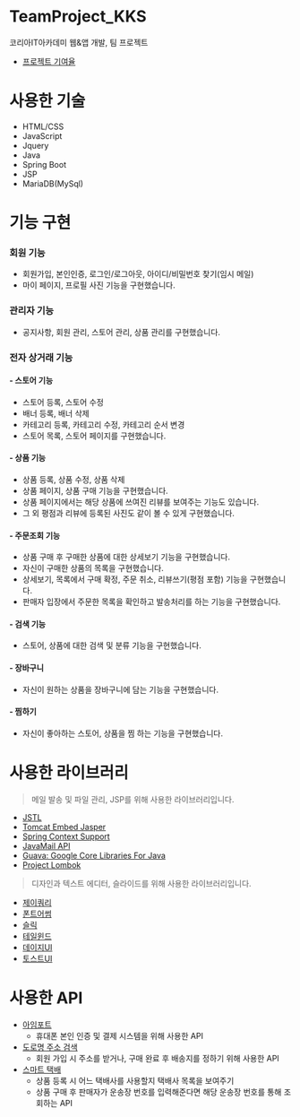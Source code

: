 # TeamProject_KKS
코리아IT아카데미 웹&amp;앱 개발, 팀 프로젝트

- [프로젝트 기여율](https://github.com/Oyat0824/TeamProject_KKS/graphs/contributors)

# 사용한 기술
- HTML/CSS
- JavaScript
- Jquery
- Java
- Spring Boot
- JSP
- MariaDB(MySql)

# 기능 구현
### 회원 기능
- 회원가입, 본인인증, 로그인/로그아웃, 아이디/비밀번호 찾기(임시 메일)
- 마이 페이지, 프로필 사진 기능을 구현했습니다.

### 관리자 기능
- 공지사항, 회원 관리, 스토어 관리, 상품 관리를 구현했습니다.

### 전자 상거래 기능
#### - 스토어 기능
- 스토어 등록, 스토어 수정
- 배너 등록, 배너 삭제
- 카테고리 등록, 카테고리 수정, 카테고리 순서 변경
- 스토어 목록, 스토어 페이지를 구현했습니다.

#### - 상품 기능
- 상품 등록, 상품 수정, 상품 삭제
- 상품 페이지, 상품 구매 기능을 구현했습니다.
- 상품 페이지에서는 해당 상품에 쓰여진 리뷰를 보여주는 기능도 있습니다.
- 그 외 평점과 리뷰에 등록된 사진도 같이 볼 수 있게 구현했습니다.

#### - 주문조회 기능
- 상품 구매 후 구매한 상품에 대한 상세보기 기능을 구현했습니다.
- 자신이 구매한 상품의 목록을 구현했습니다.
- 상세보기, 목록에서 구매 확정, 주문 취소, 리뷰쓰기(평점 포함) 기능을 구현했습니다.
- 판매자 입장에서 주문한 목록을 확인하고 발송처리를 하는 기능을 구현했습니다.

#### - 검색 기능
- 스토어, 상품에 대한 검색 및 분류 기능을 구현했습니다.

#### - 장바구니
- 자신이 원하는 상품을 장바구니에 담는 기능을 구현했습니다.

#### - 찜하기
- 자신이 좋아하는 스토어, 상품을 찜 하는 기능을 구현했습니다.

# 사용한 라이브러리
> 메일 발송 및 파일 관리, JSP를 위해 사용한 라이브러리입니다.
- [JSTL](https://mvnrepository.com/artifact/javax.servlet/jstl)
- [Tomcat Embed Jasper](https://mvnrepository.com/artifact/org.apache.tomcat.embed/tomcat-embed-jasper)
- [Spring Context Support](https://mvnrepository.com/artifact/org.springframework/spring-context-support)
- [JavaMail API](https://mvnrepository.com/artifact/com.sun.mail/javax.mail)
- [Guava: Google Core Libraries For Java](https://mvnrepository.com/artifact/com.google.guava/guava)
- [Project Lombok](https://mvnrepository.com/artifact/org.projectlombok/lombok)

> 디자인과 텍스트 에디터, 슬라이드를 위해 사용한 라이브러리입니다.
- [제이쿼리](https://jquery.com/)
- [폰트어썸](https://fontawesome.com/)
- [슬릭](https://kenwheeler.github.io/slick/)
- [테일윈드](https://tailwindcss.com/)
- [데이지UI](https://daisyui.com/)
- [토스트UI](https://ui.toast.com/)

# 사용한 API
- [아임포트](https://portone.io/korea/ko)
  - 휴대폰 본인 인증 및 결제 시스템을 위해 사용한 API
- [도로명 주소 검색](https://business.juso.go.kr/addrlink/openApi/apiExprn.do)
  - 회원 가입 시 주소를 받거나, 구매 완료 후 배송지를 정하기 위해 사용한 API
- [스마트 택배](https://tracking.sweettracker.co.kr/)
  - 상품 등록 시 어느 택배사를 사용할지 택배사 목록을 보여주기
  - 상품 구매 후 판매자가 운송장 번호를 입력해준다면 해당 운송장 번호를 통해 조회하는 API
